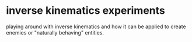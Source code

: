 # inverse kinematics experiments

playing around with inverse kinematics and how it can be applied to create enemies or "naturally behaving" entities.